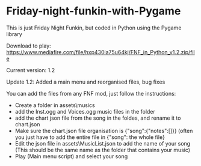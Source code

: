 # Friday-night-funkin-with-Pygame
This is just Friday Night Funkin, but coded in Python using the Pygame library

Download to play: https://www.mediafire.com/file/hxp430ia75u64kj/FNF_in_Python_v1.2.zip/file

Current version: 1.2

Update 1.2: Added a main menu and reorganised files, bug fixes

You can add the files from any FNF mod, just follow the instructions:
- Create a folder in assets\musics
- add the Inst.ogg and Voices.ogg music files in the folder
- add the chart json file from the song in the foldes, and rename it to chart.json
- Make sure the chart.json file organisation is {"song":{"notes":[]}} (often you just have to add the entire file in {"song": the whole file}
- Edit the json file in assets\MusicList.json to add the name of your song (This should be the same name as the folder that contains your music)
- Play (Main menu script) and select your song
